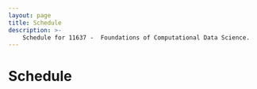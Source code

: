```yaml
---
layout: page
title: Schedule
description: >-
    Schedule for 11637 -  Foundations of Computational Data Science.
---
```


# Schedule